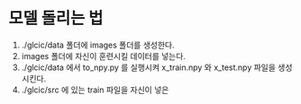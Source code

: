 # 모델 돌리는 법

1. ./glcic/data 폴더에 images 폴더를 생성한다.
2. images 폴더에 자신이 훈련시킬 데이터를 넣는다.
3. ./glcic/data 에서 to_npy.py 를 실행시켜 x_train.npy 와  x_test.npy 파일을 생성시킨다.
4. ./glcic/src 에 있는 train 파일을 자신이 넣은 